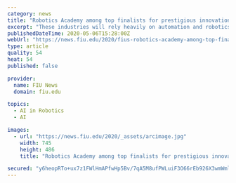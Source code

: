 ```yaml
---
category: news
title: "Robotics Academy among top finalists for prestigious innovation award"
excerpt: "These industries will rely heavily on automation and robotics, and FIU’s Robotics Academy is at the forefront of preparing their workforce. For its efforts in this area, the academy has been named one of 40 finalists nationwide for a prestigious Igniting Innovation Award from the American Council for Technology and Industry Advisory Council (ACT-IAC)."
publishedDateTime: 2020-05-06T15:28:00Z
webUrl: "https://news.fiu.edu/2020/fius-robotics-academy-among-top-finalists-for-prestigious-innovation-award"
type: article
quality: 54
heat: 54
published: false

provider:
  name: FIU News
  domain: fiu.edu

topics:
  - AI in Robotics
  - AI

images:
  - url: "https://news.fiu.edu/2020/_assets/arcimage.jpg"
    width: 745
    height: 486
    title: "Robotics Academy among top finalists for prestigious innovation award"

secured: "y6heopRTo+ux7z1FWlHmAPfwHp5Bv/7qA5M8ufPWLuiF3O66rEb926X3wmWmlj6xjVd2g4rpAdVNJnMlbxhCn5oQWJNk/+75rLsUbo/5LRyRgH0JnlEuYQUMtctLnCHjktrHLYffrGsRJ0a+rA83gcjNjNaTuFIkhKkBapN0nYWLTnesH5CwfLAPxWnaU9s1xetlUTy8PtPPZoDmzAkhbTTME9VF43hS61KRTOyGLlobaV0MhbKj8iwmn4oNtrspESNhs/vyFbbkr79N+kqzWV7ncAv74WH3pcfnpi9lfH+ypx4fg62Ys+TxaZLliTklLMneDSNQRlZuC+yGk7aVXIkYqPen6JU4lmgzQU7gip5WPg/5BamoBl70Vt3R9DKvU71xO142pYMQ59j0VfbqWp2qjNECTaYloyL/hZ6fuIqF+//RjPLVONjIkWjZ7NpL7hbdSZWBIBAXL6kAuU1GRi2kIWEA300vg8MYetyKezI=;pMPIxj8gxcI6pveAjWlKlA=="
---
```


